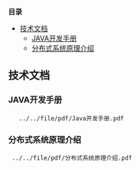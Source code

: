 <!-- START doctoc generated TOC please keep comment here to allow auto update -->
<!-- DON'T EDIT THIS SECTION, INSTEAD RE-RUN doctoc TO UPDATE -->
**目录**

- [技术文档](#%E6%8A%80%E6%9C%AF%E6%96%87%E6%A1%A3)
  - [JAVA开发手册](#java%E5%BC%80%E5%8F%91%E6%89%8B%E5%86%8C)
  - [分布式系统原理介绍](#%E5%88%86%E5%B8%83%E5%BC%8F%E7%B3%BB%E7%BB%9F%E5%8E%9F%E7%90%86%E4%BB%8B%E7%BB%8D)

<!-- END doctoc generated TOC please keep comment here to allow auto update -->

## 技术文档
 ### JAVA开发手册
 
 ``` pdf
    ../../file/pdf/Java开发手册.pdf
 ```

### 分布式系统原理介绍

  ```pdf
   ../../file/pdf/分布式系统原理介绍.pdf
  ```
